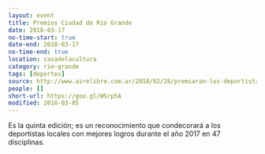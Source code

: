 ```yaml
---
layout: event 
title: Premios Ciudad de Río Grande
date: 2018-03-17
no-time-start: true
date-end: 2018-03-17
no-time-end: true
location: casadelacultura
category: rio-grande
tags: [deportes]
source: http://www.airelibre.com.ar/2018/02/28/premiaran-los-deportistas-destacados-rio-grande/
people: []
short-url: https://goo.gl/WSrp5A
modified: 2018-03-05
---
```


Es la quinta edición; es un reconocimiento que condecorará a los deportistas locales con mejores logros durante el año 2017 en 47 disciplinas.

